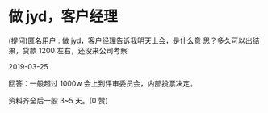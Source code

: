 # 做 jyd，客户经理

(提问)匿名用户 : 做 jyd，客户经理告诉我明天上会，是什么意 思？多久可以出结果，贷款 1200 左右，还没来公司考察

2019-03-25

回答：一般超过 1000w 会上到评审委员会，内部投票决定。

资料齐全后一般 3~5 天。(0 赞)